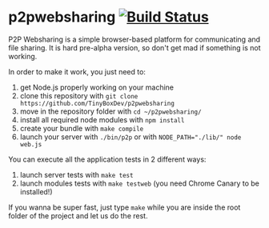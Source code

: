 p2pwebsharing [![Build Status](https://travis-ci.org/TinyBoxDev/p2pwebsharing.png?branch=master)](https://travis-ci.org/TinyBoxDev/p2pwebsharing) 
=============

P2P Websharing is a simple browser-based platform for communicating and file sharing. It is hard pre-alpha version, so don't get mad if something is not working.

In order to make it work, you just need to:

1. get Node.js properly working on your machine
2. clone this repository with `git clone https://github.com/TinyBoxDev/p2pwebsharing`
3. move in the repository folder with `cd ~/p2pwebsharing/`
4. install all required node modules with `npm install`
5. create your bundle with `make compile`
6. launch your server with `./bin/p2p` or with `NODE_PATH="./lib/" node web.js`

You can execute all the application tests in 2 different ways:

1. launch server tests with `make test`
2. launch modules tests with `make testweb` (you need Chrome Canary to be installed!)

If you wanna be super fast, just type `make` while you are inside the root folder of the project and let us do the rest.
